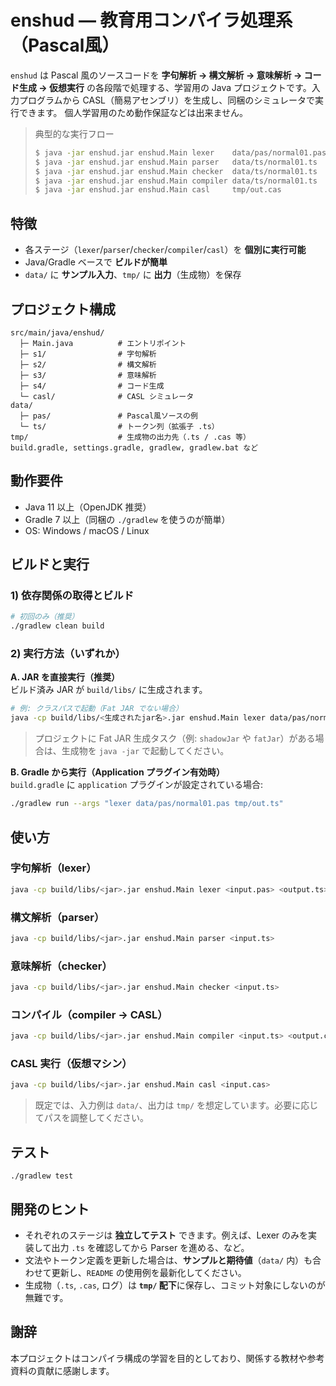 # enshud — 教育用コンパイラ処理系（Pascal風）

`enshud` は Pascal 風のソースコードを **字句解析 → 構文解析 → 意味解析 → コード生成 → 仮想実行** の各段階で処理する、学習用の Java プロジェクトです。入力プログラムから CASL（簡易アセンブリ）を生成し、同梱のシミュレータで実行できます。
個人学習用のため動作保証などは出来ません。

> 典型的な実行フロー
> ```bash
> $ java -jar enshud.jar enshud.Main lexer    data/pas/normal01.pas tmp/out.ts
> $ java -jar enshud.jar enshud.Main parser   data/ts/normal01.ts
> $ java -jar enshud.jar enshud.Main checker  data/ts/normal01.ts
> $ java -jar enshud.jar enshud.Main compiler data/ts/normal01.ts   tmp/out.cas
> $ java -jar enshud.jar enshud.Main casl     tmp/out.cas
> ```


## 特徴
- 各ステージ（`lexer`/`parser`/`checker`/`compiler`/`casl`）を **個別に実行可能**  
- Java/Gradle ベースで **ビルドが簡単**  
- `data/` に **サンプル入力**、`tmp/` に **出力**（生成物）を保存

## プロジェクト構成
```
src/main/java/enshud/
  ├─ Main.java          # エントリポイント
  ├─ s1/                # 字句解析
  ├─ s2/                # 構文解析
  ├─ s3/                # 意味解析
  ├─ s4/                # コード生成
  └─ casl/              # CASL シミュレータ
data/
  ├─ pas/               # Pascal風ソースの例
  └─ ts/                # トークン列（拡張子 .ts）
tmp/                    # 生成物の出力先（.ts / .cas 等）
build.gradle, settings.gradle, gradlew, gradlew.bat など
```

## 動作要件
- Java 11 以上（OpenJDK 推奨）
- Gradle 7 以上（同梱の `./gradlew` を使うのが簡単）
- OS: Windows / macOS / Linux

## ビルドと実行

### 1) 依存関係の取得とビルド
```bash
# 初回のみ（推奨）
./gradlew clean build
```

### 2) 実行方法（いずれか）

**A. JAR を直接実行（推奨）**  
ビルド済み JAR が `build/libs/` に生成されます。

```bash
# 例: クラスパスで起動（Fat JAR でない場合）
java -cp build/libs/<生成されたjar名>.jar enshud.Main lexer data/pas/normal01.pas tmp/out.ts
```

> プロジェクトに Fat JAR 生成タスク（例: `shadowJar` や `fatJar`）がある場合は、生成物を `java -jar` で起動してください。

**B. Gradle から実行（Application プラグイン有効時）**  
`build.gradle` に `application` プラグインが設定されている場合:
```bash
./gradlew run --args "lexer data/pas/normal01.pas tmp/out.ts"
```

## 使い方

### 字句解析（lexer）
```bash
java -cp build/libs/<jar>.jar enshud.Main lexer <input.pas> <output.ts>
```

### 構文解析（parser）
```bash
java -cp build/libs/<jar>.jar enshud.Main parser <input.ts>
```

### 意味解析（checker）
```bash
java -cp build/libs/<jar>.jar enshud.Main checker <input.ts>
```

### コンパイル（compiler → CASL）
```bash
java -cp build/libs/<jar>.jar enshud.Main compiler <input.ts> <output.cas>
```

### CASL 実行（仮想マシン）
```bash
java -cp build/libs/<jar>.jar enshud.Main casl <input.cas>
```

> 既定では、入力例は `data/`、出力は `tmp/` を想定しています。必要に応じてパスを調整してください。

## テスト
```
./gradlew test
```

## 開発のヒント
- それぞれのステージは **独立してテスト** できます。例えば、Lexer のみを実装して出力 `.ts` を確認してから Parser を進める、など。  
- 文法やトークン定義を更新した場合は、**サンプルと期待値**（`data/` 内）も合わせて更新し、`README` の使用例を最新化してください。
- 生成物（`.ts`, `.cas`, ログ）は **`tmp/` 配下**に保存し、コミット対象にしないのが無難です。


## 謝辞
本プロジェクトはコンパイラ構成の学習を目的としており、関係する教材や参考資料の貢献に感謝します。
